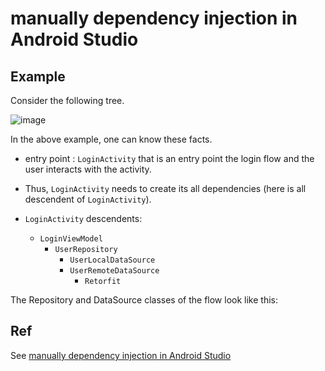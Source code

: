 # manually dependency injection in Android Studio
## Example
Consider the following tree.

![image](https://github.com/user-attachments/assets/fc82f4f1-c9ae-4237-9c73-3030137a456e)

In the above example, one can know these facts.

+ entry point : `LoginActivity` that is an entry point the login flow and the user interacts with the activity.
+ Thus, `LoginActivity` needs to create its all dependencies (here is all descendent of `LoginActivity`).
+ `LoginActivity` descendents:

  - `LoginViewModel`
    - `UserRepository`
      - `UserLocalDataSource`
      - `UserRemoteDataSource`
        - `Retorfit` 

The Repository and DataSource classes of the flow look like this:

## Ref
See [manually dependency injection in Android Studio](https://developer.android.com/training/dependency-injection/manual)
